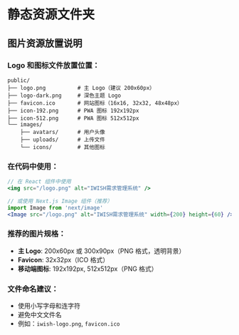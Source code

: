 # 静态资源文件夹

## 图片资源放置说明

### Logo 和图标文件放置位置：

```
public/
├── logo.png          # 主 Logo（建议 200x60px）
├── logo-dark.png     # 深色主题 Logo
├── favicon.ico       # 网站图标（16x16, 32x32, 48x48px）
├── icon-192.png      # PWA 图标 192x192px
├── icon-512.png      # PWA 图标 512x512px
└── images/
    ├── avatars/      # 用户头像
    ├── uploads/      # 上传文件
    └── icons/        # 其他图标
```

### 在代码中使用：

```jsx
// 在 React 组件中使用
<img src="/logo.png" alt="IWISH需求管理系统" />

// 或使用 Next.js Image 组件（推荐）
import Image from 'next/image'
<Image src="/logo.png" alt="IWISH需求管理系统" width={200} height={60} />
```

### 推荐的图片规格：

- **主 Logo**: 200x60px 或 300x90px（PNG 格式，透明背景）
- **Favicon**: 32x32px（ICO 格式）
- **移动端图标**: 192x192px, 512x512px（PNG 格式）

### 文件命名建议：

- 使用小写字母和连字符
- 避免中文文件名
- 例如：`iwish-logo.png`, `favicon.ico`